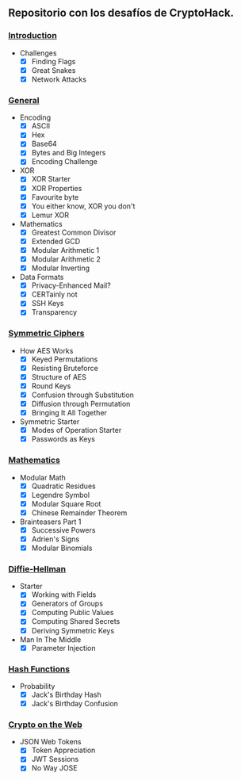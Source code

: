 ## Repositorio con los desafíos de CryptoHack.

### [Introduction](Challenges/Introduction.ipynb)
- Challenges
  - [x] Finding Flags
  - [x] Great Snakes
  - [x] Network Attacks

### [General](Challenges/General.ipynb)
- Encoding
  - [x] ASCII
  - [x] Hex
  - [x] Base64
  - [x] Bytes and Big Integers
  - [x] Encoding Challenge

- XOR
  - [x] XOR Starter
  - [x] XOR Properties
  - [x] Favourite byte
  - [x] You either know, XOR you don't
  - [x] Lemur XOR

- Mathematics
  - [x] Greatest Common Divisor
  - [x] Extended GCD
  - [x] Modular Arithmetic 1
  - [x] Modular Arithmetic 2
  - [x] Modular Inverting

- Data Formats
  - [x] Privacy-Enhanced Mail?
  - [x] CERTainly not
  - [x] SSH Keys
  - [x] Transparency

### [Symmetric Ciphers](Challenges/Symmetric_Ciphers.ipynb)
- How AES Works
  - [x] Keyed Permutations
  - [x] Resisting Bruteforce
  - [x] Structure of AES
  - [x] Round Keys
  - [x] Confusion through Substitution
  - [x] Diffusion through Permutation
  - [x] Bringing It All Together

- Symmetric Starter
  - [x] Modes of Operation Starter
  - [x] Passwords as Keys

### [Mathematics](Challenges/Mathematics.ipynb)
- Modular Math
  - [x] Quadratic Residues
  - [x] Legendre Symbol
  - [x] Modular Square Root
  - [x] Chinese Remainder Theorem

- Brainteasers Part 1
  - [x] Successive Powers
  - [x] Adrien's Signs
  - [x] Modular Binomials

### [Diffie-Hellman](Challenges/Diffie_Hellman.ipynb)
- Starter
  - [x] Working with Fields
  - [x] Generators of Groups
  - [x] Computing Public Values
  - [x] Computing Shared Secrets
  - [x] Deriving Symmetric Keys

- Man In The Middle
  - [x] Parameter Injection
        
### [Hash Functions](Challenges/Hash_Functions.ipynb)
- Probability
  - [x] Jack's Birthday Hash
  - [x] Jack's Birthday Confusion
### [Crypto on the Web](Challenges/Crypto_on_the_Web.ipynb)
- JSON Web Tokens
  - [x] Token Appreciation
  - [x] JWT Sessions
  - [x] No Way JOSE
